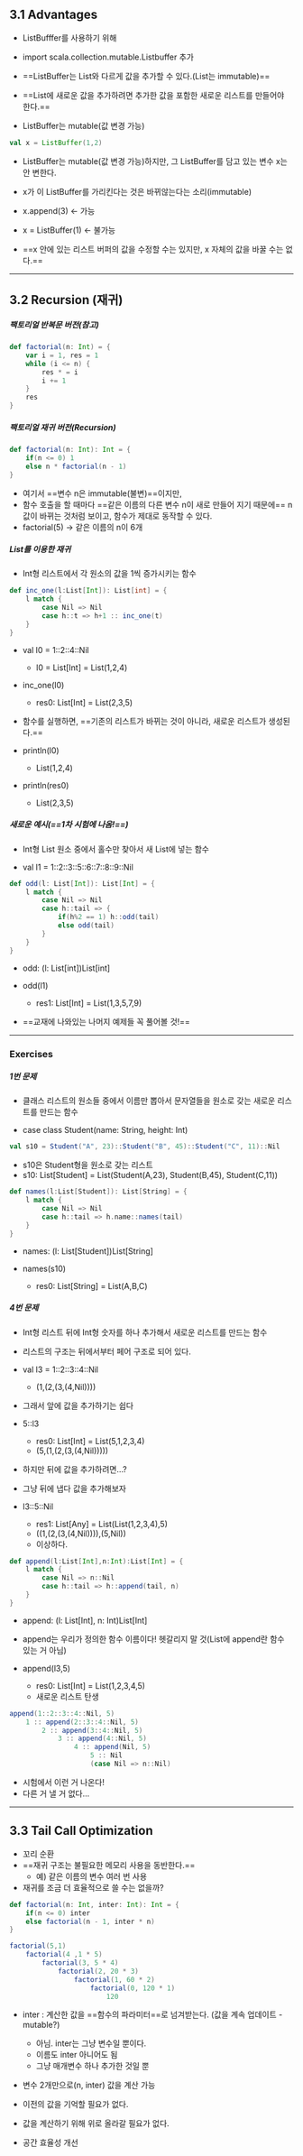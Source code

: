 ## 3.1 Advantages
- ListBufffer를 사용하기 위해
- import scala.collection.mutable.Listbuffer 추가

- ==ListBuffer는 List와 다르게 값을 추가할 수 있다.(List는 immutable)==

- ==List에 새로운 값을 추가하려면 추가한 값을 포함한 새로운 리스트를 만들어야 한다.==

- ListBuffer는 mutable(값 변경 가능)

```Scala
val x = ListBuffer(1,2)
```
- ListBuffer는 mutable(값 변경 가능)하지만, 그 ListBuffer를 담고 있는 변수 x는 안 변한다.
- x가 이 ListBuffer를 가리킨다는 것은 바뀌않는다는 소리(immutable)

- x.append(3) <- 가능
- x = ListBuffer(1) <- 불가능

- ==x 안에 있는 리스트 버퍼의 값을 수정할 수는 있지만, x 자체의 값을 바꿀 수는 없다.==

---
## 3.2 Recursion (재귀)
##### 팩토리얼 반복문 버전(참고)
```Scala
def factorial(n: Int) = {
	var i = 1, res = 1
	while (i <= n) {
		res * = i
		i += 1
	}
	res
}
```

##### 팩토리얼 재귀 버전(Recursion)
```Scala
def factorial(n: Int): Int = {
	if(n <= 0) 1
	else n * factorial(n - 1)
} 
```
- 여기서 ==변수 n은 immutable(불변)==이지만,
- 함수 호출을 할 때마다 ==같은 이름의 다른 변수 n이 새로 만들어 지기 때문에== n값이 바뀌는 것처럼 보이고, 함수가 제대로 동작할 수 있다.
- factorial(5) -> 같은 이름의 n이 6개

##### List를 이용한 재귀
- Int형 리스트에서 각 원소의 값을 1씩 증가시키는 함수

```Scala
def inc_one(l:List[Int]): List[int] = {
	l match {
		case Nil => Nil
		case h::t => h+1 :: inc_one(t)
	}
}
```
- val l0 = 1::2::4::Nil
	- l0 = List[Int] = List(1,2,4)
	
- inc_one(l0)
	- res0: List[Int] = List(2,3,5)

- 함수를 실행하면, ==기존의 리스트가 바뀌는 것이 아니라, 새로운 리스트가 생성된다.==

- println(l0)
	- List(1,2,4)
- println(res0)
	- List(2,3,5)

##### 새로운 예시(==1차 시험에 나옴!==)
- Int형 List 원소 중에서 홀수만 찾아서 새 List에 넣는 함수

- val l1 = 1::2::3::5::6::7::8::9::Nil
```Scala
def odd(l: List[Int]): List[Int] = {
	l match {
		case Nil => Nil
		case h::tail => {
			if(h%2 == 1) h::odd(tail)
			else odd(tail)
		}
	}
}
```
- odd: (l: List[int])List[int]

- odd(l1)
	- res1: List[Int] = List(1,3,5,7,9) 

- ==교재에 나와있는 나머지 예제들 꼭 풀어볼 것!==

---
### Exercises
##### 1번 문제
- 클래스 리스트의 원소들 중에서 이름만 뽑아서 문자열들을 원소로 갖는 새로운 리스트를 만드는 함수

- case class Student(name: String, height: Int)
```Scala
val s10 = Student("A", 23)::Student("B", 45)::Student("C", 11)::Nil
```
- s10은 Student형을 원소로 갖는 리스트
- s10: List[Student] = List(Student(A,23), Student(B,45), Student(C,11))

```Scala
def names(l:List[Student]): List[String] = {
	l match {
		case Nil => Nil
		case h::tail => h.name::names(tail)
	}
}
```
- names: (l: List[Student])List[String]

- names(s10)
	- res0: List[String] = List(A,B,C)

##### 4번 문제
- Int형 리스트 뒤에 Int형 숫자를 하나 추가해서 새로운 리스트를 만드는 함수

- 리스트의 구조는 뒤에서부터 페어 구조로 되어 있다.

- val l3 = 1::2::3::4::Nil
	- (1,(2,(3,(4,Nil))))
- 그래서 앞에 값을 추가하기는 쉽다

- 5::l3
	- res0: List[Int] = List(5,1,2,3,4)
	- (5,(1,(2,(3,(4,Nil)))))

- 하지만 뒤에 값을 추가하려면...?
- 그냥 뒤에 냅다 값을 추가해보자

- l3::5::Nil
	- res1: List[Any] = List(List(1,2,3,4),5)
	- ((1,(2,(3,(4,Nil)))),(5,Nil))
	- 이상하다.

```Scala
def append(l:List[Int],n:Int):List[Int] = {
	l match {
		case Nil => n::Nil
		case h::tail => h::append(tail, n)
	}
}
```
- append: (l: List[Int], n: Int)List[Int]
- append는 우리가 정의한 함수 이름이다! 헷갈리지 말 것(List에 append란 함수 있는 거 아님)

- append(l3,5)
	- res0: List[Int] = List(1,2,3,4,5)
	- 새로운 리스트 탄생

```Scala
append(1::2::3::4::Nil, 5) 
	1 :: append(2::3::4::Nil, 5)
		2 :: append(3::4::Nil, 5)
			3 :: append(4::Nil, 5)
				4 :: append(Nil, 5)
					5 :: Nil
					(case Nil => n::Nil)
```

- 시험에서 이런 거 나온다!
- 다른 거 낼 거 없다...

---
## 3.3 Tail Call Optimization
- 꼬리 순환
- ==재귀 구조는 불필요한 메모리 사용을 동반한다.==
	- 예) 같은 이름의 변수 여러 번 사용
- 재귀를 조금 더 효율적으로 쓸 수는 없을까?

```Scala
def factorial(n: Int, inter: Int): Int = {
	if(n <= 0) inter
	else factorial(n - 1, inter * n)
}
```

```Scala
factorial(5,1)
	factorial(4 ,1 * 5)
		factorial(3, 5 * 4)
			factorial(2, 20 * 3)
				factorial(1, 60 * 2)
					factorial(0, 120 * 1)
						120
```

- inter : 계산한 값을 ==함수의 파라미터==로 넘겨받는다. (값을 계속 업데이트 - mutable?)
	- 아님. inter는 그냥 변수일 뿐이다.
	- 이름도 inter 아니어도 됨
	- 그냥 매개변수 하나 추가한 것일 뿐

- 변수 2개만으로(n, inter) 값을 계산 가능

- 이전의 값을 기억할 필요가 없다.

- 값을 계산하기 위해 위로 올라갈 필요가 없다.

- 공간 효율성 개선
